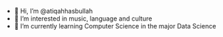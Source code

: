 - 👋 Hi, I’m @atiqahhasbullah
- 👀 I’m interested in music, language and culture
- 🌱 I’m currently learning Computer Science in the major Data Science

<!---
atiqahhasbullah/atiqahhasbullah is a ✨ special ✨ repository because its `README.md` (this file) appears on your GitHub profile.
You can click the Preview link to take a look at your changes.
--->
